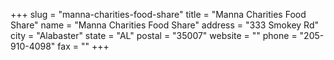 +++
slug = "manna-charities-food-share"
title = "Manna Charities Food Share"
name = "Manna Charities Food Share"
address = "333 Smokey Rd"
city = "Alabaster"
state = "AL"
postal = "35007"
website = ""
phone = "205-910-4098"
fax = ""
+++
